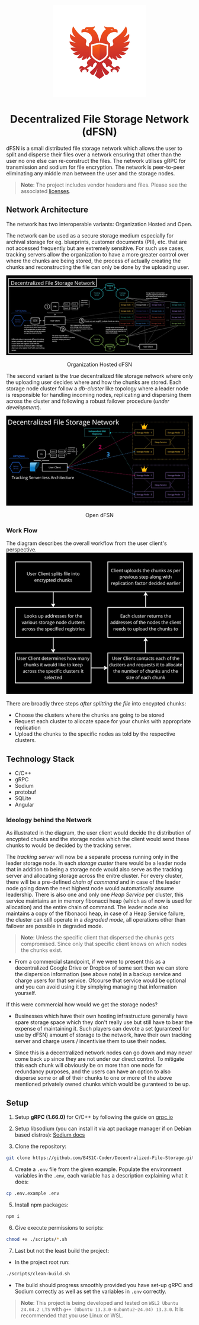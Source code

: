 <p align="center">
  <img src=".docs/dfsn_logo.png" width="250" alt="Decentralized File Storage Logo" />
</p>

<h1 align="center">Decentralized File Storage Network (dFSN)</h1>

dFSN is a small distributed file storage network which allows the user to split and disperse their files over a network ensuring that other than the user no one else can re-construct the files. The network utilises gRPC for transmission and sodium for file encryption. The network is peer-to-peer eliminating any middle man between the user and the storage nodes.

>**Note**: The project includes vendor headers and files. Please see the associated [licenses](.licenses).

## Network Architecture
The network has two interoperable variants: Organization Hosted and Open.

The network can be used as a secure storage medium especially for archival storage for eg. blueprints, customer documents (PII), etc. that are not accessed frequently but are extremely sensitive. For such use cases, tracking servers allow the organization to have a more greater control over where the chunks are being stored, the process of actually creating the chunks and reconstructing the file can only be done by the uploading user.

![Organization Hosted](.docs/DecentralizedFileStorage.jpg)
<p align="center">Organization Hosted dFSN</p>

The second variant is the *true* decentralized file storage network where only the uploading user decides where and how the chunks are stored. Each storage node cluster follow a *db-cluster* like topology where a leader node is responsible for handling incoming nodes, replicating and dispersing them across the cluster and following a robust failover procedure (*under development*).

![New Architecture](.docs/DecentralizedFileStorage2.0.jpg)
<p align="center">Open dFSN</p>

### Work Flow
The diagram describes the overall workflow from the user client's perspective.
![Work Flow](.docs/WorkFlow.jpg)

There are broadly three steps *after splitting the file* into encypted chunks:
- Choose the clusters where the chunks are going to be stored
- Request each cluster to allocate space for your chunks with appropriate replication
- Upload the chunks to the specific nodes as told by the respective clusters.

## Technology Stack
- C/C++
- gRPC
- Sodium
- protobuf
- SQLite
- Angular

### Ideology behind the Network
As illustrated in the diagram, the user client would decide the distribution of encypted chunks and the storage nodes which the client would send these chunks to would be decided by the tracking server.

The *tracking server* will now be a separate process running only in the leader storage node. In each *storage custer* there would be a leader node that in addition to being a storage node would also serve as the tracking server and allocating storage across the enitre cluster. For every cluster, there will be a pre-defined *chain of command* and in case of the leader node going down the next highest node would automatically assume leadership. There is also one and only one *Heap Service* per cluster, this service maintains an in memory fibonacci heap (which as of now is used for allocation) and the entire chain of command. The leader node also maintains a copy of the fibonacci heap, in case of a Heap Service failure, the cluster can still operate in a *degraded mode*, all operations other than failover are possible in degraded mode.

>**Note**: Unless the specific client that dispersed the chunks gets compromised. Since only that specific client knows on which nodes the chunks exist.

- From a commercial standpoint, if we were to present this as a decentralized Google Drive or Dropbox of some sort then we can store the dispersion information (see above note) in a backup service and charge users for that service. Ofcourse that service would be optional and you can avoid using it by simplying managing that information yourself.

If this were commercial how would we get the storage nodes?
- Businesses which have their own hosting infrastructure generally have spare storage space which they don't really use but still have to bear the expense of maintaining it. Such players can devote a set (guranteed for use by dFSN) amount of storage to the network, have their own tracking server and charge users / incentivise them to use their nodes.

- Since this is a decentralized network nodes can go down and may never come back up since they are not under our direct control. To mitigate this each chunk will obviously be on more than one node for redundancy purposes, and the users can have an option to also disperse some or all of their chunks to one or more of the above mentioned privately owned chunks which would be guranteed to be up.


## Setup
1. Setup **gRPC (1.66.0)** for C/C++ by following the guide on [grpc.io](https://grpc.io/docs/languages/cpp/quickstart/)

2. Setup libsodium (you can install it via apt package manager if on Debian based distros): [Sodium docs](https://doc.libsodium.org/installation)

3. Clone the repository:
```bash
git clone https://github.com/B4S1C-Coder/Decentralized-File-Storage.git && cd 'Decentralized-File-Storage'
```

4. Create a `.env` file from the given example. Populate the environment variables in the `.env`, each variable has a description explaining what it does:
```bash
cp .env.example .env
```

5. Install npm packages:
```bash
npm i
```
6. Give execute permissions to scripts:
```bash
chmod +x ./scripts/*.sh
```

7. Last but not the least build the project:
 - In the project root run:
 ```bash
 ./scripts/clean-build.sh
 ```
 - The build should progress smoothly provided you have set-up gRPC and Sodium correctly as well as set the variables in `.env` correctly.
 
>**Note**: This project is being developed and tested on `WSL2 Ubuntu 24.04.2 LTS` with `g++ (Ubuntu 13.3.0-6ubuntu2~24.04) 13.3.0`. It is recommended that you use Linux or WSL.
